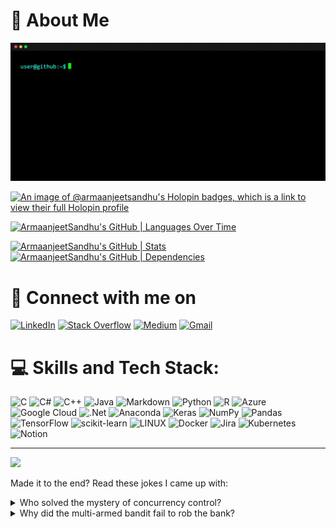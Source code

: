 # 💫 About Me

![Header](https://github.com/ArmaanjeetSandhu/ArmaanjeetSandhu/blob/main/about_me.gif?raw=true)

[![An image of @armaanjeetsandhu's Holopin badges, which is a link to view their full Holopin profile](https://holopin.me/armaanjeetsandhu)](https://holopin.io/@armaanjeetsandhu)

[![ArmaanjeetSandhu's GitHub | Languages Over Time](https://stats.quine.sh/ArmaanjeetSandhu/languages-over-time?theme=dark)](https://quine.sh?utm_source=widgets&utm_campaign=ArmaanjeetSandhu)

[![ArmaanjeetSandhu's GitHub | Stats](https://stats.quine.sh/ArmaanjeetSandhu/github?theme=dark)](https://quine.sh?utm_source=widgets&utm_campaign=ArmaanjeetSandhu)
[![ArmaanjeetSandhu's GitHub | Dependencies](https://stats.quine.sh/ArmaanjeetSandhu/dependencies?theme=dark)](https://quine.sh?utm_source=widgets&utm_campaign=ArmaanjeetSandhu)

# 📱 Connect with me on

[![LinkedIn](https://img.shields.io/badge/LinkedIn-%230077B5.svg?logo=linkedin&logoColor=white)](https://linkedin.com/in/armaanjeetsandhu) [![Stack Overflow](https://img.shields.io/badge/-Stackoverflow-FE7A16?logo=stack-overflow&logoColor=white)](https://stackoverflow.com/users/chillstar10) [![Medium](https://img.shields.io/badge/Medium-12100E?style=for-the-badge&logo=medium&logoColor=white)](https://medium.com/@armaanjeetsandhu) [![Gmail](https://img.shields.io/badge/Gmail-D14836?style=for-the-badge&logo=gmail&logoColor=white)](armaanjeetsandhu430@gmail.com)

# 💻 Skills and Tech Stack:

![C](https://img.shields.io/badge/c-%2300599C.svg?style=for-the-badge&logo=c&logoColor=white) ![C#](https://img.shields.io/badge/c%23-%23239120.svg?style=for-the-badge&logo=c-sharp&logoColor=white) ![C++](https://img.shields.io/badge/c++-%2300599C.svg?style=for-the-badge&logo=c%2B%2B&logoColor=white) ![Java](https://img.shields.io/badge/java-%23ED8B00.svg?style=for-the-badge&logo=java&logoColor=white) ![Markdown](https://img.shields.io/badge/markdown-%23000000.svg?style=for-the-badge&logo=markdown&logoColor=white) ![Python](https://img.shields.io/badge/python-3670A0?style=for-the-badge&logo=python&logoColor=ffdd54) ![R](https://img.shields.io/badge/r-%23276DC3.svg?style=for-the-badge&logo=r&logoColor=white) ![Azure](https://img.shields.io/badge/azure-%230072C6.svg?style=for-the-badge&logo=azure-devops&logoColor=white) ![Google Cloud](https://img.shields.io/badge/Google%20Cloud-%234285F4.svg?style=for-the-badge&logo=google-cloud&logoColor=white) ![.Net](https://img.shields.io/badge/.NET-5C2D91?style=for-the-badge&logo=.net&logoColor=white) ![Anaconda](https://img.shields.io/badge/Anaconda-%2344A833.svg?style=for-the-badge&logo=anaconda&logoColor=white) ![Keras](https://img.shields.io/badge/Keras-%23D00000.svg?style=for-the-badge&logo=Keras&logoColor=white) ![NumPy](https://img.shields.io/badge/numpy-%23013243.svg?style=for-the-badge&logo=numpy&logoColor=white) ![Pandas](https://img.shields.io/badge/pandas-%23150458.svg?style=for-the-badge&logo=pandas&logoColor=white) ![TensorFlow](https://img.shields.io/badge/TensorFlow-%23FF6F00.svg?style=for-the-badge&logo=TensorFlow&logoColor=white) ![scikit-learn](https://img.shields.io/badge/scikit--learn-%23F7931E.svg?style=for-the-badge&logo=scikit-learn&logoColor=white) ![LINUX](https://img.shields.io/badge/Linux-FCC624?style=for-the-badge&logo=linux&logoColor=black) ![Docker](https://img.shields.io/badge/docker-%230db7ed.svg?style=for-the-badge&logo=docker&logoColor=white) ![Jira](https://img.shields.io/badge/jira-%230A0FFF.svg?style=for-the-badge&logo=jira&logoColor=white) ![Kubernetes](https://img.shields.io/badge/kubernetes-%23326ce5.svg?style=for-the-badge&logo=kubernetes&logoColor=white) ![Notion](https://img.shields.io/badge/Notion-%23000000.svg?style=for-the-badge&logo=notion&logoColor=white)

---

[![](https://visitcount.itsvg.in/api?id=ArmaanjeetSandhu&icon=0&color=0)](https://visitcount.itsvg.in)

Made it to the end? Read these jokes I came up with:

<details>
<summary>Who solved the mystery of concurrency control?</summary>
It was Shared-Lock Holmes!  <br>
  <sub><i><b>Explanation:</b> Shared locks are used in concurrency control to allow multiple transactions to read a resource simultaneously while preventing any of them from writing to it, ensuring data consistency.</i></sub>
</details>
<details>
<summary>Why did the multi-armed bandit fail to rob the bank?</summary>
Because he was n-armed (unarmed)!  <br>
  <sub><i><b>Explanation:</b> The n-armed bandit problem is a classic dilemma in reinforcement learning where an agent must decide which arm of a multi-armed bandit to pull to maximize cumulative rewards over time, while facing uncertainty about each arm's reward distribution.</i></sub>
</details>
